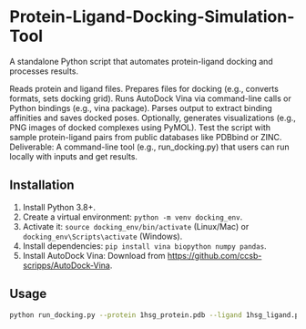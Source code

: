 # Protein-Ligand-Docking-Simulation-Tool
A standalone Python script that automates protein-ligand docking and processes results.

Reads protein and ligand files.
Prepares files for docking (e.g., converts formats, sets docking grid).
Runs AutoDock Vina via command-line calls or Python bindings (e.g., vina package).
Parses output to extract binding affinities and saves docked poses.
Optionally, generates visualizations (e.g., PNG images of docked complexes using PyMOL).
  Test the script with sample protein-ligand pairs from public databases like PDBbind or ZINC.
Deliverable: A command-line tool (e.g., run_docking.py) that users can run locally with inputs and get results.

## Installation
1. Install Python 3.8+.
2. Create a virtual environment: `python -m venv docking_env`.
3. Activate it: `source docking_env/bin/activate` (Linux/Mac) or `docking_env\Scripts\activate` (Windows).
4. Install dependencies: `pip install vina biopython numpy pandas`.
5. Install AutoDock Vina: Download from https://github.com/ccsb-scripps/AutoDock-Vina.

## Usage
```bash
python run_docking.py --protein 1hsg_protein.pdb --ligand 1hsg_ligand.pdb --output_dir results --center 15 10 20 --box_size 20 20 20

